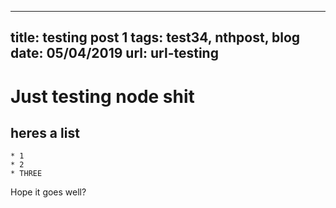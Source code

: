 ----
title: testing post 1
tags: test34, nthpost, blog
date: 05/04/2019
url: url-testing
----

# Just testing node shit

## heres a list
    * 1
    * 2
    * THREE

Hope it goes well?